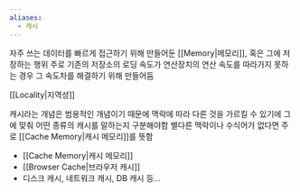 ```yaml
---
aliases:
  - 캐시
---
```

자주 쓰는 데이터를 빠르게 접근하기 위해 만들어둔 [[Memory|메모리]], 혹은 그에 저장하는 행위
주로 기존의 저장소의 로딩 속도가 연산장치의 연산 속도를 따라가지 못하는 경우 그 속도차를 해결하기 위해 만들어둠

[[Locality|지역성]]

캐시라는 개념은 범용적인 개념이기 때문에 맥락에 따라 다른 것을 가르킬 수 있기에 그에 맞춰 어떤 종류의 캐시를 말하는지 구분해야함
별다른 맥락이나 수식어가 없다면 주로 [[Cache Memory|캐시 메모리]]를 뜻함
- [[Cache Memory|캐시 메모리]]
- [[Browser Cache|브라우저 캐시]]
- 디스크 캐시, 네트워크 캐시, DB 캐시 등...

